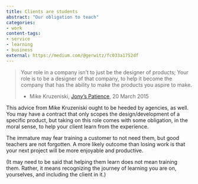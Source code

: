 ```yaml
---
title: Clients are students
abstract: "Our obligation to teach"
categories:
- work
content-tags:
- service
- learning
- business
external: https://medium.com/@gerwitz/fc033a1752df
---
```


> Your role in a company isn’t to just be the designer of products; Your role is to be a designer of that company, to help it become the company that has the ability to make the products you aspire to make.
> - Mike Kruzeniski, [Jony’s Patience](https://medium.com/@mkruz/jony-s-patience-670d5a3dc128), 20 March 2015

This advice from Mike Kruzeniski ought to be heeded by agencies, as well. You may have a contract that only scopes the design/development of a specific product, but taking on this role comes with some obligation, in the moral sense, to help your client learn from the experience.

The immature may fear training a customer to not need them, but good teachers are not forgotten. A more likely outcome than losing work is that your next project will be more enjoyable and productive.

(It may need to be said that helping them learn does not mean training them. Rather, it means recognizing the journey of learning you are on, yourselves, and including the client in it.)
